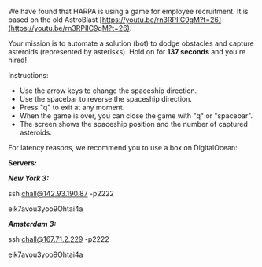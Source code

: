 
We have found that HARPA is using a game for employee recruitment. It is based on the old AstroBlast [https://youtu.be/rn3RPIIC9gM?t=26](https://youtu.be/rn3RPIIC9gM?t=26).

Your mission is to automate a solution (bot) to dodge obstacles and capture asteroids (represented by asterisks).
Hold on for **137 seconds** and you're hired!

Instructions:

 * Use the arrow keys to change the spaceship direction.
 * Use the spacebar to reverse the spaceship direction.
 * Press "q" to exit at any moment.
 * When the game is over, you can close the game with "q" or "spacebar".
 * The screen shows the spaceship position and the number of captured asteroids.

For latency reasons, we recommend you to use a box on DigitalOcean:

**Servers:** 

_**New York 3:**_

ssh chall@142.93.190.87 -p2222

eik7avou3yoo9Ohtai4a

_**Amsterdam 3:**_

ssh chall@167.71.2.229 -p2222

eik7avou3yoo9Ohtai4a
